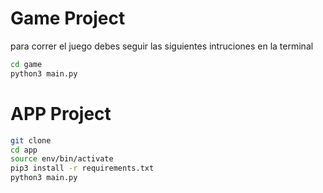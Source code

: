 # Game Project

para correr el juego debes seguir las siguientes intruciones en la terminal

```sh
cd game
python3 main.py
```


# APP Project

```sh
git clone
cd app
source env/bin/activate
pip3 install -r requirements.txt
python3 main.py
```

